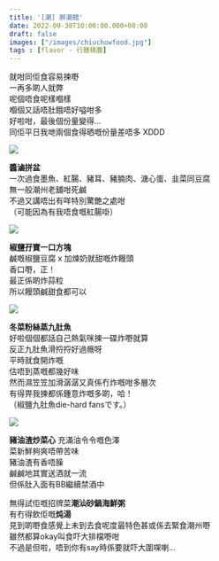 ```yaml
---
title: '[潮] 醉潮館'
date: 2022-09-30T10:00:00.000+08:00
draft: false
images: ["/images/chiuchowfood.jpg"]
tags : [flavor - 行膳積腹]
---
```


就咁同佢食容易揀嘢  
一再多啲人就弊  
呢個唔食呢樣嗰樣  
嗰個又話唔肚餓唔好嗌咁多  
好啦咁，最後個份量變得...  
同佢平日我哋兩個食得晒嘅份量差唔多 XDDD  

![](/images/chiuchowfood.jpg)

**醬滷拼盆**  
一次過食墨魚、紅腸、豬耳、豬腩肉、溏心蛋、韭菜同豆腐  
無一般潮州老舖咁死鹹  
不過又講唔出有咩特別驚艷之處咁  
（可能因為有我唔食嘅紅腸啩）  

![](/images/chiuchowfood1.jpg)

**椒鹽孖寶一口方塊**  
鹹嘅椒鹽豆腐 x 加煉奶就甜嘅炸饅頭  
香口嘢，正！  
最正係啲炸蒜粒  
所以饅頭鹹甜食都可以  

![](/images/chiuchowfood2.jpg)

**冬菜粉絲蒸九肚魚**  
好啦個個都話自己熱氣咪揀一碟炸嘢就算  
反正九肚魚滑捋捋好過癮呀  
平時就食開炸嘅  
估唔到蒸嘅都幾好味  
然而濕笠笠加滑潺潺又真係冇炸嘅咁多層次  
有得畀我揀都係鍾意炸嘅多啲，哈！  
（椒鹽九肚魚die-hard fansです。）  

![](/images/chiuchowfood3.jpg)

**豬油渣炒菜心**
充滿油令令嘅色澤  
菜新鮮夠爽唔帶苦味  
豬油渣有香唔臊  
鹹鹹地其實送酒就一流  
但係肚入面有BB繼續禁酒中  
  
無得試佢嘅招牌菜**潮汕砂鍋海鮮粥**  
有冇得飲佢嘅**炖湯**  
見到啲嘢食感覺上未到去食呢度最特色甚或係去緊食潮州嘢  
雖然都算okay叫食吓大排檔嘢咁  
不過是但啦，唔到你有say時係要就吓大圍㗎喇...  
